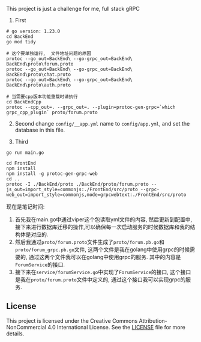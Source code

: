 This project is just a challenge for me, full stack gRPC

1. First
```shell
# go version: 1.23.0
cd BackEnd
go mod tidy
```
```shell
# 这个要单独运行,  文件地址问题的原因
protoc --go_out=BackEnd\ --go-grpc_out=BackEnd\ BackEnd\proto\forum.proto
protoc --go_out=BackEnd\ --go-grpc_out=BackEnd\ BackEnd\proto\chat.proto
protoc --go_out=BackEnd\ --go-grpc_out=BackEnd\ BackEnd\proto\auth.proto

# 当需要cpp版本功能重载时请执行
cd BackEndCpp
protoc --cpp_out=. --grpc_out=. --plugin=protoc-gen-grpc=`which grpc_cpp_plugin` proto/forum.proto

```

2. Second change `config/__app.yml` name to `config/app.yml`, and set the database in this file.

3. Third
```shell
go run main.go
```

```shell
cd FrontEnd
npm install
npm install -g protoc-gen-grpc-web
cd ..
protoc -I ./BackEnd/proto ./BackEnd/proto/forum.proto --js_out=import_style=commonjs:./FrontEnd/src/proto --grpc-web_out=import_style=commonjs,mode=grpcwebtext:./FrontEnd/src/proto
```

现在是笔记时间:
1. 首先我在main.go中通过viper这个包读取yml文件的内容, 然后更新到配置中, 接下来进行数据库迁移的操作,可以确保每一次启动服务的时候数据库和我的结构体是对应的.
2. 然后我通过`proto/forum.proto`文件生成了`proto/forum.pb.go`和`proto/forum_grpc.pb.go`文件, 这两个文件是我在golang中使用grpc的时候需要的,
通过这两个文件我可以在golang中使用grpc的服务. 其中的内容是`ForumService`的接口.
3. 接下来在`service/forumService.go`中实现了`ForumService`的接口, 这个接口是我在`proto/forum.proto`文件中定义的, 通过这个接口我可以实现grpc的服务.

## License

This project is licensed under the Creative Commons Attribution-NonCommercial 4.0 International License. See the [LICENSE](LICENSE) file for more details.
